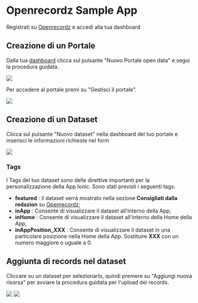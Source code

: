 # Openrecordz Sample App

Registrati su [Openrecordz](http://www.openrecordz.com) e accedi alla tua dashboard

## Creazione di un Portale
Dalla tua [dashboard](http://apps.openrecordz.com/dashboard) clicca sul pulsante "Nuovo Portale open data" e segui la procedura guidata.

<img src="https://preview.ibb.co/feH88H/Schermata_2018_02_28_alle_16_36_52.png">

Per accedere al portale premi su "Gestisci il portale".

<img src="https://preview.ibb.co/iWDLNc/Schermata_2018_02_28_alle_16_42_43.png">

## Creazione di un Dataset
Clicca sul pulsante "Nuovo dataset" nella dashboard del tuo portale e inserisci le informazioni richieste nel form

<img src="https://preview.ibb.co/hNw4Fx/Schermata_2018_02_28_alle_17_15_11.png">

### Tags
I Tags del tuo dataset sono delle direttive importanti per la personalizzazione della App Ionic. 
Sono stati previsti i seguenti tags:
* **featured** : il dataset verrà mostrato nella sezione **Consigliati dalla redazion** su [Openrecordz](http://www.openrecordz.com);
* **inApp** : Consente di visualizzare il dataset all'interno della App;
* **inHome** : Consente di visualizzare il dataset all'interno della Home della App,
* **inAppPosition_XXX** : Consente di visualizzare il dataset in una particolare posizione nella Home della App. Sostituire **XXX** con un numero maggiore o uguale a 0.

## Aggiunta di records nel dataset
Cliccare su un dataset per selezionarlo, quindi premere su "Aggiungi nuova risorsa" per avviare la procedura guidata per l'upload dei records.

<img src="https://preview.ibb.co/neDq5x/Schermata_2018_02_28_alle_17_41_24.png">

<img src="https://preview.ibb.co/eHQRdH/Schermata_2018_02_28_alle_17_44_32.png">
